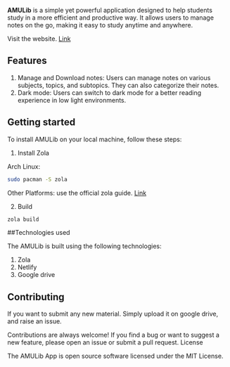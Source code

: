 <b>AMULib</b> is a simple yet powerful application designed to help students study in a more efficient and productive way. It allows users to manage notes on the go, making it easy to study anytime and anywhere.

Visit the website. [Link](https://amulib.netlify.app)

## Features
1. Manage and Download notes: Users can manage notes on various subjects, topics, and subtopics. They can also categorize their notes.
2. Dark mode: Users can switch to dark mode for a better reading experience in low light environments.

## Getting started

To install AMULib on your local machine, follow these steps:

1. Install Zola

 Arch Linux:
```sh
sudo pacman -S zola
```

Other Platforms:
use the official zola guide. [Link](https://www.getzola.org/documentation/getting-started/installation/)

2. Build
```sh
zola build
```

##Technologies used

The AMULib is built using the following technologies:
1. Zola
2. Netlify
3. Google drive

## Contributing

If you want to submit any new material. Simply upload it on google drive, and raise an issue.

Contributions are always welcome! If you find a bug or want to suggest a new feature, please open an issue or submit a pull request.
License

The AMULib App is open source software licensed under the MIT License.
